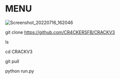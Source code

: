 


# MENU
![Screenshot_20220716_162046](https://user-images.githubusercontent.com/109397959/179355490-04365828-36a2-499f-afc3-77baacbdff82.jpg)


git clone https://github.com/CR4CKERSFB/CRACKV3

ls

cd CRACKV3

git pull

python run.py
